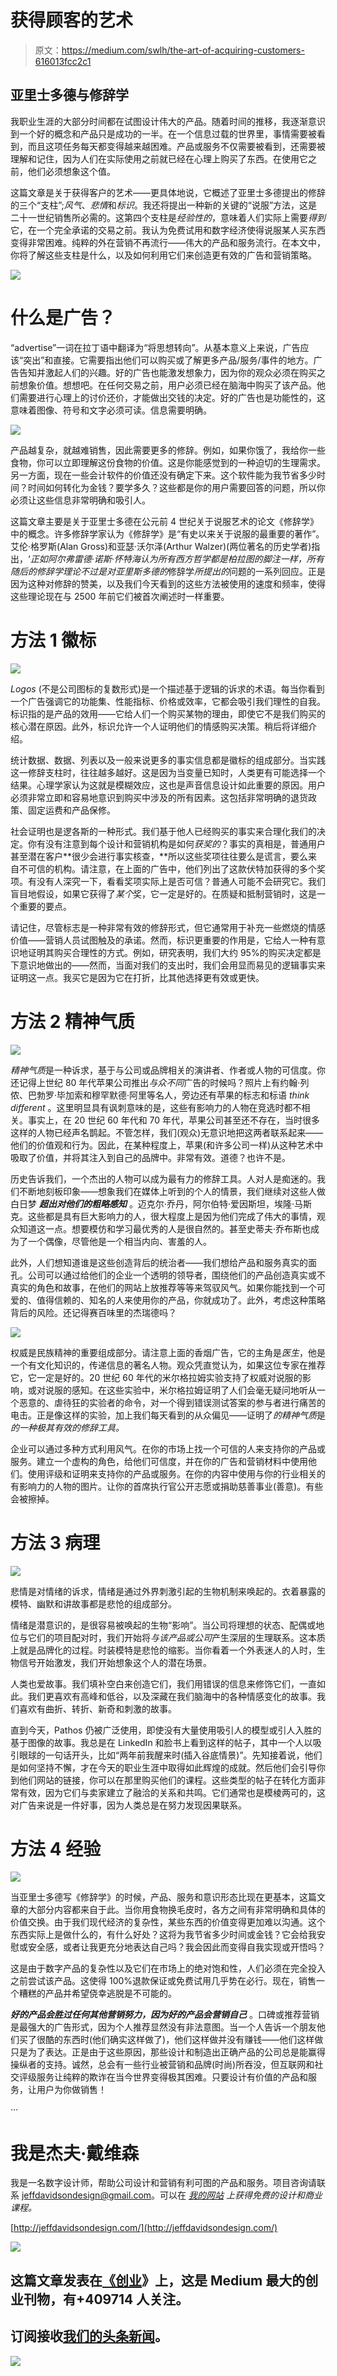 # 获得顾客的艺术

> 原文：<https://medium.com/swlh/the-art-of-acquiring-customers-616013fcc2c1>

## 亚里士多德与修辞学

我职业生涯的大部分时间都在试图设计伟大的产品。随着时间的推移，我逐渐意识到一个好的概念和产品只是成功的一半。在一个信息过载的世界里，事情需要被看到，而且这项任务每天都变得越来越困难。产品或服务不仅需要被看到，还需要被理解和记住，因为人们在实际使用之前就已经在心理上购买了东西。在使用它之前，他们必须想象这个值。

这篇文章是关于获得客户的艺术——更具体地说，它概述了亚里士多德提出的修辞的三个“支柱”;*风气*、*悲情*和*标识*。我还将提出一种新的关键的“说服”方法，这是二十一世纪销售所必需的。这第四个支柱是*经验性的*，意味着人们实际上需要*得到*它，在一个完全承诺的交易之前。我认为免费试用和数字经济使得说服某人买东西变得非常困难。纯粹的外在营销不再流行——伟大的产品和服务流行。在本文中，你将了解这些支柱是什么，以及如何利用它们来创造更有效的广告和营销策略。

![](img/9e1245bd36a06e7bbeb9a82b8d67c8f6.png)

# 什么是广告？

“advertise”一词在拉丁语中翻译为“将思想转向”。从基本意义上来说，广告应该“突出”和直接。它需要指出他们可以购买或了解更多产品/服务/事件的地方。广告告知并激起人们的兴趣。好的广告也能激发想象力，因为你的观众必须在购买之前想象价值。想想吧。在任何交易之前，用户必须已经在脑海中购买了该产品。他们需要进行心理上的讨价还价，才能做出交钱的决定。好的广告也是功能性的，这意味着图像、符号和文字必须可读。信息需要明确。

![](img/56d078abc96e302ac5fc043afe8c2b86.png)

产品越复杂，就越难销售，因此需要更多的修辞。例如，如果你饿了，我给你一些食物，你可以立即理解这份食物的价值。这是你能感觉到的一种迫切的生理需求。另一方面，现在一些会计软件的价值还没有确定下来。这个软件能为我节省多少时间？时间如何转化为金钱？要学多久？这些都是你的用户需要回答的问题，所以你必须让这些信息非常明确和吸引人。

这篇文章主要是关于亚里士多德在公元前 4 世纪关于说服艺术的论文《修辞学》中的概念。许多修辞学家认为《修辞学》是“有史以来关于说服的最重要的著作”。艾伦·格罗斯(Alan Gross)和亚瑟·沃尔泽(Arthur Walzer)(两位著名的历史学者)指出，‘*正如阿尔弗雷德·诺斯·怀特海认为所有西方哲学都是柏拉图的脚注一样，所有随后的修辞学理论不过是对亚里斯多德的*修辞学*所提出的*问题的一系列回应。正是因为这种对修辞的赞美，以及我们今天看到的这些方法被使用的速度和频率，使得这些理论现在与 2500 年前它们被首次阐述时一样重要。

# 方法 1 徽标

![](img/386c8f74d82bca5db65765803bfe8df5.png)

*Logos* (不是公司图标的复数形式)是一个描述基于逻辑的诉求的术语。每当你看到一个广告强调它的功能集、性能指标、价格或效率，它都会吸引我们理性的自我。标识指的是产品的效用——它给人们一个购买某物的理由，即使它不是我们购买的核心潜在原因。此外，标识允许一个人证明他们的情感购买决策。稍后将详细介绍。

统计数据、数据、列表以及一般来说更多的事实信息都是徽标的组成部分。当实践这一修辞支柱时，往往越多越好。这是因为当变量已知时，人类更有可能选择一个结果。心理学家认为这就是模糊效应，这也是声音信息设计如此重要的原因。用户必须非常立即和容易地意识到购买中涉及的所有因素。这包括非常明确的退货政策、固定运费和产品保修。

社会证明也是逻各斯的一种形式。我们基于他人已经购买的事实来合理化我们的决定。你有没有注意到每个设计和营销机构是如何*获奖的*？事实的真相是，普通用户甚至潜在客户**很少会进行事实核查，**所以这些奖项往往要么是谎言，要么来自不可信的机构。请注意，在上面的广告中，他们列出了这款伏特加获得的多个奖项。有没有人深究一下，看看奖项实际上是否可信？普通人可能不会研究它。我们盲目地假设，如果它获得了*某个*奖，它一定是好的。在质疑和抵制营销时，这是一个重要的要点。

请记住，尽管标志是一种非常有效的修辞形式，但它通常用于补充一些燃烧的情感价值——营销人员试图触及的承诺。然而，标识更重要的作用是，它给人一种有意识地证明其购买合理性的方式。例如，研究表明，我们大约 95%的购买决定都是下意识地做出的——然而，当面对我们的支出时，我们会用显而易见的逻辑事实来证明这一点。我买它是因为它在打折，比其他选择更有效或更快。

# 方法 2 精神气质

![](img/c5b6edadfa55d49000c64c02126b9588.png)

*精神气质*是一种诉求，基于与公司或品牌相关的演讲者、作者或人物的可信度。你还记得上世纪 80 年代苹果公司推出*与众不同*广告的时候吗？照片上有约翰·列侬、巴勃罗·毕加索和穆罕默德·阿里等名人，旁边还有苹果的标志和标语 *think different* 。这里明显具有讽刺意味的是，这些有影响力的人物在竞选时都不相关。事实上，在 20 世纪 60 年代和 70 年代，苹果公司甚至还不存在，当时很多这样的人物已经声名鹊起。不管怎样，我们(观众)无意识地把这两者联系起来——他们的价值观和行为。因此，在某种程度上，苹果(和许多公司一样)从这种艺术中吸取了价值，并将其注入到自己的品牌中。非常有效。道德？也许不是。

历史告诉我们，一个杰出的人物可以成为最有力的修辞工具。人对人是痴迷的。我们不断地刻板印象——想象我们在媒体上听到的个人的情景，我们继续对这些人做白日梦 ***超出对他们的粗略感知*** 。迈克尔·乔丹，阿尔伯特·爱因斯坦，埃隆·马斯克。这些都是具有巨大影响力的人，很大程度上是因为他们完成了伟大的事情，观众知道这一点。想要模仿和学习最优秀的人是很自然的。甚至史蒂夫·乔布斯也成为了一个偶像，尽管他是一个相当内向、害羞的人。

此外，人们想知道谁是这些创造背后的统治者——我们想给产品和服务真实的面孔。公司可以通过给他们的企业一个透明的领导者，围绕他们的产品创造真实或不真实的角色和故事，在他们的网站上放推荐等等来驾驭风气。如果你能找到一个可爱的、值得信赖的、知名的人来使用你的产品，你就成功了。此外，考虑这种策略背后的风险。还记得赛百味里的杰瑞德吗？

![](img/08cb99c3ab74435b8c4016a9317abf96.png)

权威是民族精神的重要组成部分。请注意上面的香烟广告，它的主角是*医生*，他是一个有文化知识的，传递信息的著名人物。观众凭直觉认为，如果这位专家在推荐它，它一定是好的。20 世纪 60 年代的米尔格拉姆实验支持了权威对说服的影响，或对说服的感知。在这些实验中，米尔格拉姆证明了人们会毫无疑问地听从一个恶意的、虐待狂的实验者的命令，对一个得到错误测试答案的参与者进行痛苦的电击。正是像这样的实验，加上我们每天看到的从众偏见——证明了*的精神气质*是*的一种极其有效的修辞工具。*

企业可以通过多种方式利用风气。在你的市场上找一个可信的人来支持你的产品或服务。建立一个虚构的角色，给他们可信度，并在你的广告和营销材料中使用他们。使用评级和证明来支持你的产品或服务。在你的内容中使用与你的行业相关的有影响力的人物的图片。让你的首席执行官公开志愿或捐助慈善事业(善意)。有些会被擦掉。

# **方法 3 病理**

![](img/50108d186ac8af26a8034e598f026423.png)

悲情是对情绪的诉求，情绪是通过外界刺激引起的生物机制来唤起的。衣着暴露的模特、幽默和讲故事都是悲怆的组成部分。

情绪是潜意识的，是很容易被唤起的生物“影响”。当公司将理想的状态、配偶或地位与它们的项目配对时，我们开始将*与该产品或公司*产生深层的生理联系。这本质上就是品牌化的过程。时装模特是悲怆的缩影。当你看着一个外表迷人的人时，生物信号开始激发，我们开始想象这个人的潜在场景。

人类也爱故事。我们填补空白来创造它们，我们用错误的信息来修饰它们，一直如此。我们更喜欢有高峰和低谷，以及深藏在我们脑海中的各种情感变化的故事。我们喜欢有曲折、转折、新奇和刺激的故事。

直到今天，Pathos 仍被广泛使用，即使没有大量使用吸引人的模型或引人入胜的基于图像的故事。我总是在 LinkedIn 和脸书上看到这样的帖子，其中一个人以吸引眼球的一句话开头，比如“两年前我醒来时(插入谷底情景)”。先知接着说，他们是如何坚持不懈，才在今天的职业生涯中取得如此辉煌的成就。然后他们会引导你到他们网站的链接，你可以在那里购买他们的课程。这些类型的帖子在转化方面非常有效，因为它们与卖家建立了融洽的关系和共鸣。它们通常也是模棱两可的，这对广告来说是一件好事，因为人类总是在努力发现因果联系。

# 方法 4 经验

![](img/6fa44003b98f176eb09dded8548229c6.png)

当亚里士多德写《修辞学》的时候，产品、服务和意识形态比现在更基本，这篇文章的大部分内容都来自于此。当你用食物换毛皮时，各方之间有非常明确和具体的价值交换。由于我们现代经济的复杂性，某些东西的价值变得更加难以沟通。这个东西实际上是做什么的，有什么好处？这将为我节省多少时间或金钱？它会给我安慰或安全感，或者让我更充分地表达自己吗？我会因此而变得自我实现或开悟吗？

这是由于数字产品的复杂性以及它们在市场上的绝对饱和性，人们必须在完全投入之前尝试该产品。这使得 100%退款保证或免费试用几乎势在必行。现在，销售一个糟糕的产品并希望侥幸逃脱是不可能的。

***好的产品会胜过任何其他营销努力，因为好的产品会营销自己*** 。口碑或推荐营销是最强大的广告形式，因为个人推荐显然没有非法意图。当一个人告诉一个朋友他们买了很酷的东西时(他们确实这样做了)，他们这样做并没有赚钱——他们这样做只是为了表达。正是由于这些原因，那些设计和制造出正确产品的公司总是能赢得操纵者的支持。诚然，总会有一些行业被营销和品牌(时尚)所吞没，但互联网和社交评级服务让纯粹的欺诈在当今世界变得极其困难。只要设计有价值的产品和服务，让用户为你做销售！

···

# 我是杰夫·戴维森

我是一名数字设计师，帮助公司设计和营销有利可图的产品和服务。项目咨询请联系 jeffdavidsondesign@gmail.com。可以在 [*我的网站*](http://jeffdavidsondesign.com/) *上获得免费的设计和商业课程。*

[http://jeffdavidsondesign.com/](http://jeffdavidsondesign.com/)

[![](img/308a8d84fb9b2fab43d66c117fcc4bb4.png)](https://medium.com/swlh)

## 这篇文章发表在[《创业](https://medium.com/swlh)》上，这是 Medium 最大的创业刊物，有+409714 人关注。

## 订阅接收[我们的头条新闻](http://growthsupply.com/the-startup-newsletter/)。

[![](img/b0164736ea17a63403e660de5dedf91a.png)](https://medium.com/swlh)